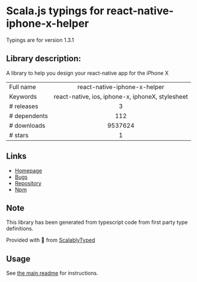 
# Scala.js typings for react-native-iphone-x-helper

Typings are for version 1.3.1

## Library description:
A library to help you design your react-native app for the iPhone X

|                    |                 |
| ------------------ | :-------------: |
| Full name          | react-native-iphone-x-helper |
| Keywords           | react-native, ios, iphone-x, iphoneX, stylesheet |
| # releases         | 3 |
| # dependents       | 112 |
| # downloads        | 9537624 |
| # stars            | 1 |

## Links
- [Homepage](https://github.com/ptelad/react-native-iphone-x-helper#readme)
- [Bugs](https://github.com/ptelad/react-native-iphone-x-helper/issues)
- [Repository](https://github.com/ptelad/react-native-iphone-x-helper)
- [Npm](https://www.npmjs.com/package/react-native-iphone-x-helper)
    


## Note
This library has been generated from typescript code from first party type definitions.

Provided with :purple_heart: from [ScalablyTyped](https://github.com/oyvindberg/ScalablyTyped)

## Usage
See [the main readme](../../readme.md) for instructions.


